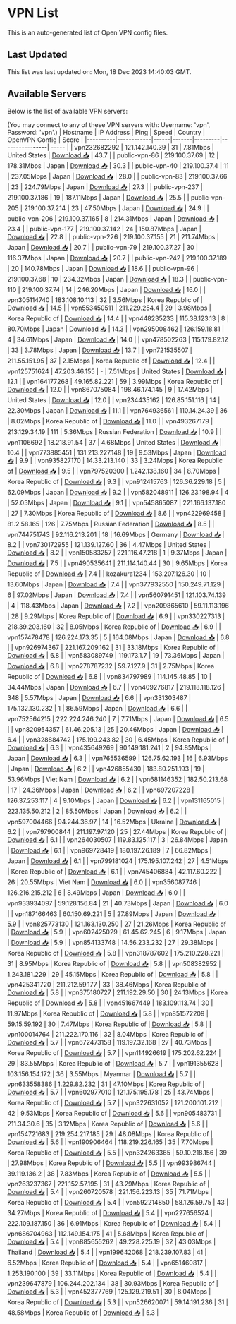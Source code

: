 # VPN List

This is an auto-generated list of Open VPN config files.

## Last Updated

This list was last updated on: Mon, 18 Dec 2023 14:40:03 GMT.

## Available Servers

Below is the list of available VPN servers:

(You may connect to any of these VPN servers with: Username: 'vpn', Password: 'vpn'.)
| Hostname | IP Address | Ping | Speed | Country | OpenVPN Config | Score |
|----------|------------|------|-------|---------|----------------| ----- |
| vpn232682292 | 121.142.140.39 | 31 | 7.81Mbps | United States | [Download 📥](./configs/server_0_US.ovpn) | 43.7 |
| public-vpn-86 | 219.100.37.69 | 12 | 178.31Mbps | Japan | [Download 📥](./configs/server_1_JP.ovpn) | 30.3 |
| public-vpn-40 | 219.100.37.4 | 11 | 237.05Mbps | Japan | [Download 📥](./configs/server_2_JP.ovpn) | 28.0 |
| public-vpn-83 | 219.100.37.66 | 23 | 224.79Mbps | Japan | [Download 📥](./configs/server_3_JP.ovpn) | 27.3 |
| public-vpn-237 | 219.100.37.186 | 19 | 187.11Mbps | Japan | [Download 📥](./configs/server_4_JP.ovpn) | 25.5 |
| public-vpn-205 | 219.100.37.214 | 23 | 47.50Mbps | Japan | [Download 📥](./configs/server_5_JP.ovpn) | 24.9 |
| public-vpn-206 | 219.100.37.165 | 8 | 214.31Mbps | Japan | [Download 📥](./configs/server_6_JP.ovpn) | 23.4 |
| public-vpn-177 | 219.100.37.142 | 24 | 150.87Mbps | Japan | [Download 📥](./configs/server_7_JP.ovpn) | 22.8 |
| public-vpn-226 | 219.100.37.155 | 21 | 211.74Mbps | Japan | [Download 📥](./configs/server_8_JP.ovpn) | 20.7 |
| public-vpn-79 | 219.100.37.27 | 30 | 116.37Mbps | Japan | [Download 📥](./configs/server_9_JP.ovpn) | 20.7 |
| public-vpn-242 | 219.100.37.189 | 20 | 140.78Mbps | Japan | [Download 📥](./configs/server_10_JP.ovpn) | 18.6 |
| public-vpn-96 | 219.100.37.68 | 10 | 234.32Mbps | Japan | [Download 📥](./configs/server_11_JP.ovpn) | 18.3 |
| public-vpn-110 | 219.100.37.74 | 14 | 246.20Mbps | Japan | [Download 📥](./configs/server_12_JP.ovpn) | 16.0 |
| vpn305114740 | 183.108.10.113 | 32 | 3.56Mbps | Korea Republic of | [Download 📥](./configs/server_13_KR.ovpn) | 14.5 |
| vpn553450511 | 211.229.254.4 | 29 | 3.98Mbps | Korea Republic of | [Download 📥](./configs/server_14_KR.ovpn) | 14.4 |
| vpn448235233 | 115.38.123.13 | 8 | 80.70Mbps | Japan | [Download 📥](./configs/server_15_JP.ovpn) | 14.3 |
| vpn295008462 | 126.159.18.81 | 4 | 34.61Mbps | Japan | [Download 📥](./configs/server_16_JP.ovpn) | 14.0 |
| vpn478502263 | 115.179.82.12 | 33 | 3.78Mbps | Japan | [Download 📥](./configs/server_17_JP.ovpn) | 13.7 |
| vpn721535507 | 211.55.151.95 | 37 | 2.15Mbps | Korea Republic of | [Download 📥](./configs/server_18_KR.ovpn) | 12.4 |
| vpn125751624 | 47.203.46.155 | - | 7.51Mbps | United States | [Download 📥](./configs/server_19_US.ovpn) | 12.1 |
| vpn164177268 | 49.165.82.221 | 59 | 3.99Mbps | Korea Republic of | [Download 📥](./configs/server_20_KR.ovpn) | 12.0 |
| vpn867075084 | 198.46.174.145 | 9 | 17.42Mbps | United States | [Download 📥](./configs/server_21_US.ovpn) | 12.0 |
| vpn234435162 | 126.85.151.116 | 14 | 22.30Mbps | Japan | [Download 📥](./configs/server_22_JP.ovpn) | 11.1 |
| vpn764936561 | 110.14.24.39 | 36 | 8.02Mbps | Korea Republic of | [Download 📥](./configs/server_23_KR.ovpn) | 11.0 |
| vpn493267179 | 213.129.34.19 | 111 | 5.36Mbps | Russian Federation | [Download 📥](./configs/server_24_RU.ovpn) | 10.9 |
| vpn1106692 | 18.218.91.54 | 37 | 4.68Mbps | United States | [Download 📥](./configs/server_25_US.ovpn) | 10.4 |
| vpn773885451 | 131.213.227.148 | 19 | 9.53Mbps | Japan | [Download 📥](./configs/server_26_JP.ovpn) | 9.9 |
| vpn935827170 | 14.33.213.140 | 33 | 3.24Mbps | Korea Republic of | [Download 📥](./configs/server_27_KR.ovpn) | 9.5 |
| vpn797520300 | 1.242.138.160 | 34 | 8.70Mbps | Korea Republic of | [Download 📥](./configs/server_28_KR.ovpn) | 9.3 |
| vpn912415763 | 126.36.229.18 | 5 | 62.09Mbps | Japan | [Download 📥](./configs/server_29_JP.ovpn) | 9.2 |
| vpn582048911 | 126.23.198.94 | 4 | 52.05Mbps | Japan | [Download 📥](./configs/server_30_JP.ovpn) | 9.1 |
| vpn545865087 | 221.166.137.180 | 27 | 7.30Mbps | Korea Republic of | [Download 📥](./configs/server_31_KR.ovpn) | 8.6 |
| vpn422969458 | 81.2.58.165 | 126 | 7.75Mbps | Russian Federation | [Download 📥](./configs/server_32_RU.ovpn) | 8.5 |
| vpn744751743 | 92.116.213.201 | 18 | 16.69Mbps | Germany | [Download 📥](./configs/server_33_DE.ovpn) | 8.2 |
| vpn730172955 | 121.139.127.60 | 36 | 4.47Mbps | United States | [Download 📥](./configs/server_34_US.ovpn) | 8.2 |
| vpn150583257 | 221.116.47.218 | 1 | 9.37Mbps | Japan | [Download 📥](./configs/server_35_JP.ovpn) | 7.5 |
| vpn490535641 | 211.114.140.44 | 30 | 9.65Mbps | Korea Republic of | [Download 📥](./configs/server_36_KR.ovpn) | 7.4 |
| kozakura1234 | 153.207.126.30 | 10 | 13.60Mbps | Japan | [Download 📥](./configs/server_37_JP.ovpn) | 7.4 |
| vpn377932550 | 150.249.71.129 | 6 | 97.02Mbps | Japan | [Download 📥](./configs/server_38_JP.ovpn) | 7.4 |
| vpn560791451 | 121.103.74.139 | 4 | 118.43Mbps | Japan | [Download 📥](./configs/server_39_JP.ovpn) | 7.2 |
| vpn209865610 | 59.11.113.196 | 28 | 9.29Mbps | Korea Republic of | [Download 📥](./configs/server_40_KR.ovpn) | 6.9 |
| vpn330227313 | 218.39.203.160 | 32 | 8.05Mbps | Korea Republic of | [Download 📥](./configs/server_41_KR.ovpn) | 6.9 |
| vpn157478478 | 126.224.173.35 | 5 | 164.08Mbps | Japan | [Download 📥](./configs/server_42_JP.ovpn) | 6.8 |
| vpn926974367 | 221.167.209.162 | 31 | 33.18Mbps | Korea Republic of | [Download 📥](./configs/server_43_KR.ovpn) | 6.8 |
| vpn583089749 | 119.173.1.7 | 19 | 73.36Mbps | Japan | [Download 📥](./configs/server_44_JP.ovpn) | 6.8 |
| vpn278787232 | 59.7.127.9 | 31 | 2.75Mbps | Korea Republic of | [Download 📥](./configs/server_45_KR.ovpn) | 6.8 |
| vpn834797989 | 114.145.48.85 | 10 | 34.44Mbps | Japan | [Download 📥](./configs/server_46_JP.ovpn) | 6.7 |
| vpn409276817 | 219.118.118.126 | 348 | 5.57Mbps | Japan | [Download 📥](./configs/server_47_JP.ovpn) | 6.6 |
| vpn331303487 | 175.132.130.232 | 1 | 86.59Mbps | Japan | [Download 📥](./configs/server_48_JP.ovpn) | 6.6 |
| vpn752564215 | 222.224.246.240 | 7 | 7.71Mbps | Japan | [Download 📥](./configs/server_49_JP.ovpn) | 6.5 |
| vpn820954357 | 61.46.205.13 | 25 | 20.46Mbps | Japan | [Download 📥](./configs/server_50_JP.ovpn) | 6.4 |
| vpn328884742 | 175.199.243.82 | 30 | 6.45Mbps | Korea Republic of | [Download 📥](./configs/server_51_KR.ovpn) | 6.3 |
| vpn435649269 | 90.149.181.241 | 2 | 94.85Mbps | Japan | [Download 📥](./configs/server_52_JP.ovpn) | 6.3 |
| vpn765536599 | 126.75.62.193 | 16 | 6.93Mbps | Japan | [Download 📥](./configs/server_53_JP.ovpn) | 6.2 |
| vpn426855430 | 183.80.251.193 | 19 | 53.96Mbps | Viet Nam | [Download 📥](./configs/server_54_VN.ovpn) | 6.2 |
| vpn681146352 | 182.50.213.68 | 17 | 24.36Mbps | Japan | [Download 📥](./configs/server_55_JP.ovpn) | 6.2 |
| vpn697207228 | 126.37.253.117 | 4 | 9.10Mbps | Japan | [Download 📥](./configs/server_56_JP.ovpn) | 6.2 |
| vpn131165015 | 223.135.50.212 | 2 | 85.50Mbps | Japan | [Download 📥](./configs/server_57_JP.ovpn) | 6.2 |
| vpn597004466 | 94.244.36.97 | 14 | 16.52Mbps | Ukraine | [Download 📥](./configs/server_58_UA.ovpn) | 6.2 |
| vpn797900844 | 211.197.97.120 | 25 | 27.44Mbps | Korea Republic of | [Download 📥](./configs/server_59_KR.ovpn) | 6.1 |
| vpn264030507 | 119.83.125.117 | 3 | 26.84Mbps | Japan | [Download 📥](./configs/server_60_JP.ovpn) | 6.1 |
| vpn969728419 | 180.197.26.189 | 7 | 66.82Mbps | Japan | [Download 📥](./configs/server_61_JP.ovpn) | 6.1 |
| vpn799181024 | 175.195.107.242 | 27 | 4.51Mbps | Korea Republic of | [Download 📥](./configs/server_62_KR.ovpn) | 6.1 |
| vpn745406884 | 42.117.60.222 | 26 | 20.55Mbps | Viet Nam | [Download 📥](./configs/server_63_VN.ovpn) | 6.0 |
| vpn356087746 | 126.216.215.212 | 6 | 8.49Mbps | Japan | [Download 📥](./configs/server_64_JP.ovpn) | 6.0 |
| vpn933934097 | 59.128.156.84 | 21 | 40.73Mbps | Japan | [Download 📥](./configs/server_65_JP.ovpn) | 6.0 |
| vpn187166463 | 60.150.69.221 | 5 | 27.89Mbps | Japan | [Download 📥](./configs/server_66_JP.ovpn) | 5.9 |
| vpn825773130 | 121.163.130.250 | 27 | 21.26Mbps | Korea Republic of | [Download 📥](./configs/server_67_KR.ovpn) | 5.9 |
| vpn602425029 | 61.45.62.245 | 6 | 9.17Mbps | Japan | [Download 📥](./configs/server_68_JP.ovpn) | 5.9 |
| vpn854133748 | 14.56.233.232 | 27 | 29.38Mbps | Korea Republic of | [Download 📥](./configs/server_69_KR.ovpn) | 5.8 |
| vpn318787602 | 175.210.228.221 | 31 | 8.95Mbps | Korea Republic of | [Download 📥](./configs/server_70_KR.ovpn) | 5.8 |
| vpn508382952 | 1.243.181.229 | 29 | 45.15Mbps | Korea Republic of | [Download 📥](./configs/server_71_KR.ovpn) | 5.8 |
| vpn425341720 | 211.212.59.177 | 33 | 38.46Mbps | Korea Republic of | [Download 📥](./configs/server_72_KR.ovpn) | 5.8 |
| vpn375180727 | 211.192.29.50 | 30 | 24.13Mbps | Korea Republic of | [Download 📥](./configs/server_73_KR.ovpn) | 5.8 |
| vpn451667449 | 183.109.113.74 | 30 | 11.97Mbps | Korea Republic of | [Download 📥](./configs/server_74_KR.ovpn) | 5.8 |
| vpn851572209 | 59.15.59.192 | 30 | 7.47Mbps | Korea Republic of | [Download 📥](./configs/server_75_KR.ovpn) | 5.8 |
| vpn100014764 | 211.222.170.116 | 32 | 8.04Mbps | Korea Republic of | [Download 📥](./configs/server_76_KR.ovpn) | 5.7 |
| vpn672473158 | 119.197.32.168 | 27 | 40.73Mbps | Korea Republic of | [Download 📥](./configs/server_77_KR.ovpn) | 5.7 |
| vpn114926619 | 175.202.62.224 | 29 | 83.55Mbps | Korea Republic of | [Download 📥](./configs/server_78_KR.ovpn) | 5.7 |
| vpn191355628 | 103.156.154.172 | 36 | 3.55Mbps | Myanmar | [Download 📥](./configs/server_79_MM.ovpn) | 5.7 |
| vpn633558386 | 1.229.82.232 | 31 | 47.10Mbps | Korea Republic of | [Download 📥](./configs/server_80_KR.ovpn) | 5.7 |
| vpn602977010 | 121.175.195.178 | 25 | 43.74Mbps | Korea Republic of | [Download 📥](./configs/server_81_KR.ovpn) | 5.7 |
| vpn322631052 | 121.200.101.212 | 42 | 9.53Mbps | Korea Republic of | [Download 📥](./configs/server_82_KR.ovpn) | 5.6 |
| vpn905483731 | 211.34.30.6 | 35 | 3.12Mbps | Korea Republic of | [Download 📥](./configs/server_83_KR.ovpn) | 5.6 |
| vpn154721683 | 219.254.217.185 | 29 | 48.08Mbps | Korea Republic of | [Download 📥](./configs/server_84_KR.ovpn) | 5.6 |
| vpn190906464 | 118.219.226.165 | 35 | 7.70Mbps | Korea Republic of | [Download 📥](./configs/server_85_KR.ovpn) | 5.5 |
| vpn324263365 | 59.10.218.156 | 39 | 27.98Mbps | Korea Republic of | [Download 📥](./configs/server_86_KR.ovpn) | 5.5 |
| vpn993986744 | 39.119.136.2 | 38 | 7.83Mbps | Korea Republic of | [Download 📥](./configs/server_87_KR.ovpn) | 5.5 |
| vpn263237367 | 221.152.57.195 | 31 | 43.29Mbps | Korea Republic of | [Download 📥](./configs/server_88_KR.ovpn) | 5.4 |
| vpn260720578 | 221.156.223.13 | 35 | 71.71Mbps | Korea Republic of | [Download 📥](./configs/server_89_KR.ovpn) | 5.4 |
| vpn592214850 | 58.126.59.75 | 43 | 34.27Mbps | Korea Republic of | [Download 📥](./configs/server_90_KR.ovpn) | 5.4 |
| vpn227656524 | 222.109.187.150 | 36 | 6.91Mbps | Korea Republic of | [Download 📥](./configs/server_91_KR.ovpn) | 5.4 |
| vpn686704963 | 112.149.154.175 | 41 | 5.68Mbps | Korea Republic of | [Download 📥](./configs/server_92_KR.ovpn) | 5.4 |
| vpn885655262 | 49.228.225.19 | 32 | 43.03Mbps | Thailand | [Download 📥](./configs/server_93_TH.ovpn) | 5.4 |
| vpn199642068 | 218.239.107.83 | 41 | 6.52Mbps | Korea Republic of | [Download 📥](./configs/server_94_KR.ovpn) | 5.4 |
| vpn651460817 | 1.253.190.100 | 39 | 33.11Mbps | Korea Republic of | [Download 📥](./configs/server_95_KR.ovpn) | 5.4 |
| vpn239647879 | 106.244.202.134 | 38 | 30.93Mbps | Korea Republic of | [Download 📥](./configs/server_96_KR.ovpn) | 5.3 |
| vpn452377769 | 125.129.219.51 | 30 | 8.04Mbps | Korea Republic of | [Download 📥](./configs/server_97_KR.ovpn) | 5.3 |
| vpn526620071 | 59.14.191.236 | 31 | 48.58Mbps | Korea Republic of | [Download 📥](./configs/server_98_KR.ovpn) | 5.3 |
